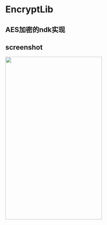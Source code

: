 # EncryptLib
## AES加密的ndk实现

## screenshot

<img src="https://github.com/Ulez/EncryptLib/blob/master/screenshots/q.png" width = "300" height = "507.6" align=center />
